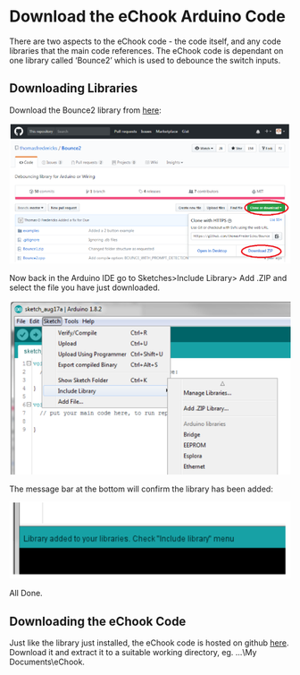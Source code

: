 # Download the eChook Arduino Code

There are two aspects to the eChook code - the code itself, and any code libraries that the main code references. The eChook code is dependant on one library called ‘Bounce2’ which is used to debounce the switch inputs.

## Downloading Libraries

Download the Bounce2 library from [here](https://github.com/thomasfredericks/Bounce2):

![](../.gitbook/assets/screenshot-from-2017-11-29-21-06-31.png)

Now back in the Arduino IDE go to Sketches>Include Library> Add .ZIP and select the file you have just downloaded.

![](../.gitbook/assets/screenshot-from-2017-11-29-21-08-09.png)

The message bar at the bottom will confirm the library has been added:

![](../.gitbook/assets/screenshot-from-2017-11-29-21-12-24.png)

All Done.

## Downloading the eChook Code

Just like the library just installed, the eChook code is hosted on github [here](https://github.com/eChook/eChook-Arduino-Nano). Download it and extract it to a suitable working directory, eg. …\My Documents\eChook.
